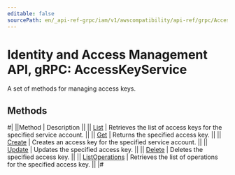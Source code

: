 ```yaml
---
editable: false
sourcePath: en/_api-ref-grpc/iam/v1/awscompatibility/api-ref/grpc/AccessKey/index.md
---
```


# Identity and Access Management API, gRPC: AccessKeyService

A set of methods for managing access keys.

## Methods

#|
||Method | Description ||
|| [List](list.md) | Retrieves the list of access keys for the specified service account. ||
|| [Get](get.md) | Returns the specified access key. ||
|| [Create](create.md) | Creates an access key for the specified service account. ||
|| [Update](update.md) | Updates the specified access key. ||
|| [Delete](delete.md) | Deletes the specified access key. ||
|| [ListOperations](listOperations.md) | Retrieves the list of operations for the specified access key. ||
|#